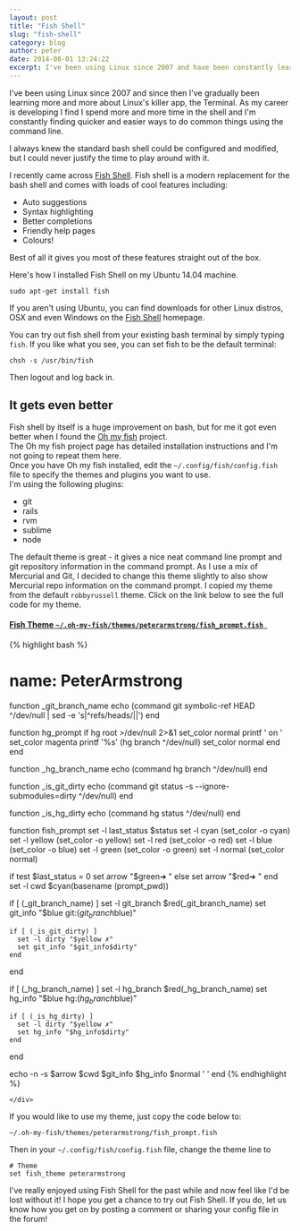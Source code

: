 ```yaml
---
layout: post
title: "Fish Shell"
slug: "fish-shell"
category: blog
author: peter
date: 2014-08-01 13:24:22
excerpt: I've been using Linux since 2007 and have been constantly learning more shell terminal tricks. I recently changed my default shell from Bash to Fish Shell, and I really love the improvement. It's easy to install and comes with loads of features out of the box. Read on to see how to install and configure Fish.
---
```


I've been using Linux since 2007 and since then I've gradually been learning more and more about Linux's killer app, the Terminal. As my career is developing I find I spend more and more time in the shell and I'm constantly finding quicker and easier ways to do common things using the command line.

I always knew the standard bash shell could be configured and modified, but I could never justify the time to play around with it.

I recently came across [Fish Shell][1].
Fish shell is a modern replacement for the bash shell and comes with loads of cool features including:

 -  Auto suggestions
 -  Syntax highlighting
 -  Better completions
 -  Friendly help pages
 -  Colours!

Best of all it gives you most of these features straight out of the box.

Here's how I installed Fish Shell on my Ubuntu 14.04 machine.

    sudo apt-get install fish

If you aren't using Ubuntu, you can find downloads for other Linux distros, OSX and even Windows on the [Fish Shell][1] homepage.

You can try out fish shell from your existing bash terminal by simply typing `fish`.
If you like what you see, you can set fish to be the default terminal:

    chsh -s /usr/bin/fish

Then logout and log back in.

## It gets even better
Fish shell by itself is a huge improvement on bash, but for me it got even better when I found the [Oh my fish][2] project.  
The Oh my fish project page has detailed installation instructions and I'm not going to repeat them here.  
Once you have Oh my fish installed, edit the `~/.config/fish/config.fish` file to specify the themes and plugins you want to use.  
I'm using the following plugins:

 -  git
 -  rails
 -  rvm
 -  sublime
 -  node

The default theme is great - it gives a nice neat command line prompt and git repository information in the command prompt.
As I use a mix of Mercurial and Git, I decided to change this theme slightly to also show Mercurial repo information on the command prompt.
I copied my theme from the default `robbyrussell` theme. Click on the link below to see the full code for my theme.


<div class="panel panel-default">
  <div class="panel-heading">
    <h4 class="panel-title">
      <a data-toggle="collapse"  href="#fishtheme">
        Fish Theme <code>~/.oh-my-fish/themes/peterarmstrong/fish_prompt.fish </code>
      </a>
    </h4>
  </div>
  <div id="fishtheme" class="panel-collapse collapse">
    <div class="panel-body">



{% highlight bash %}
# name: PeterArmstrong
function _git_branch_name
  echo (command git symbolic-ref HEAD ^/dev/null | sed -e 's|^refs/heads/||')
end

function hg_prompt
    if hg root >/dev/null 2>&1
        set_color normal
        printf ' on '
        set_color magenta
        printf '%s' (hg branch ^/dev/null)
        set_color normal
    end
end

function _hg_branch_name
  echo (command hg branch ^/dev/null)
end

function _is_git_dirty
  echo (command git status -s --ignore-submodules=dirty ^/dev/null)
end

function _is_hg_dirty
  echo (command hg status ^/dev/null)
end

function fish_prompt
  set -l last_status $status
  set -l cyan (set_color -o cyan)
  set -l yellow (set_color -o yellow)
  set -l red (set_color -o red)
  set -l blue (set_color -o blue)
  set -l green (set_color -o green)
  set -l normal (set_color normal)

  if test $last_status = 0
      set arrow "$green➜ "
  else
      set arrow "$red➜ "
  end
  set -l cwd $cyan(basename (prompt_pwd))

  if [ (_git_branch_name) ]
    set -l git_branch $red(_git_branch_name)
    set git_info "$blue git:($git_branch$blue)"

    if [ (_is_git_dirty) ]
      set -l dirty "$yellow ✗"
      set git_info "$git_info$dirty"
    end
  end

  if [ (_hg_branch_name) ]
    set -l hg_branch $red(_hg_branch_name)
    set hg_info "$blue hg:($hg_branch$blue)"

    if [ (_is_hg_dirty) ]
      set -l dirty "$yellow ✗"
      set hg_info "$hg_info$dirty"
    end
  end

  echo -n -s $arrow $cwd $git_info $hg_info $normal ' '
end
{% endhighlight %}

    </div>
  </div>
</div>


If you would like to use my theme, just copy the code below to:

    ~/.oh-my-fish/themes/peterarmstrong/fish_prompt.fish

Then in your `~/.config/fish/config.fish` file, change the theme line to
    
    # Theme
    set fish_theme peterarmstrong


I've really enjoyed using Fish Shell for the past while and now feel like I'd be lost without it!
I hope you get a chance to try out Fish Shell. 
If you do, let us know how you get on by posting a comment or sharing your config file in the forum!



  [1]: http://fishshell.com
  [2]: https://github.com/bpinto/oh-my-fish
